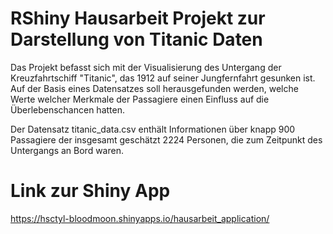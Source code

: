 # RShiny Hausarbeit Projekt zur Darstellung von Titanic Daten

Das Projekt befasst sich mit der Visualisierung des Untergang der Kreuzfahrtschiff "Titanic", das 1912 auf seiner Jungfernfahrt gesunken ist. Auf der Basis eines Datensatzes soll herausgefunden werden, welche Werte welcher Merkmale der Passagiere einen Einfluss auf die Überlebenschancen hatten.

Der Datensatz titanic_data.csv enthält Informationen über knapp 900 Passagiere der insgesamt geschätzt 2224 Personen, die zum Zeitpunkt des Untergangs an Bord waren.

# Link zur Shiny App
https://hsctyl-bloodmoon.shinyapps.io/hausarbeit_application/
